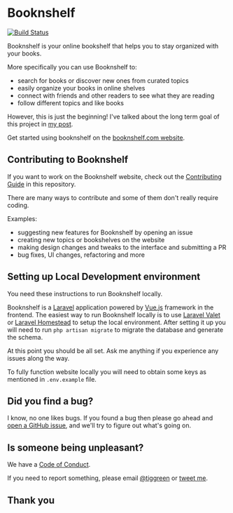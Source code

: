 # Booknshelf
[![Build Status](https://travis-ci.com/tiggreen/booknshelf.svg?token=5yTUaMZbo4c2WU4m6zsD&branch=master)](https://travis-ci.com/tiggreen/booknshelf)

Booknshelf is your online bookshelf that helps you to stay organized with your books.

More specifically you can use Booknshelf to:

- search for books or discover new ones from curated topics
- easily organize your books in online shelves
- connect with friends and other readers to see what they are reading
- follow different topics and like books

However, this is just the beginning! I've talked about the long term goal of this project in [my post](https://medium/@tik).

Get started using booknshelf on the [booknshelf.com website](https://booknshelf.com).

## Contributing to Booknshelf

If you want to work on the Booknshelf website, check out the [Contributing Guide](https://github.com/booknshelf/booknshelf.com/blob/master/CONTRIBUTING.md) in this repository. 

There are many ways to contribute and some of them don't really require coding.

Examples:

- suggesting new features for Booknshelf by opening an issue
- creating new topics or bookshelves on the website
- making design changes and tweaks to the interface and submitting a PR
- bug fixes, UI changes, refactoring and more

## Setting up Local Development environment
You need these instructions to run Booknshelf locally.

Booknshelf is a [Laravel](https://laravel.com) application powered by [Vue.js](http://vuejs.org/) framework in the frontend.
The easiest way to run Booknshelf locally is to use [Laravel Valet](https://laravel.com/docs/5.3/valet) or [Laravel Homestead](https://laravel.com/docs/5.3/homestead) to
setup the local environment. After setting it up you will need to run `php artisan migrate` to migrate the database and generate the schema.

At this point you should be all set. Ask me anything if you experience any issues along the way.

To fully function website locally you will need to obtain some keys as mentioned in `.env.example` file.

## Did you find a bug?

I know, no one likes bugs. If you found a bug then please go ahead and [open a GitHub issue](https://github.com/booknshelf/booknshelf.com/issues), and we'll try to figure out what's going on.

## Is someone being unpleasant?

We have a [Code of Conduct](https://github.com/booknshelf/booknshelf.com/blob/master/CODE_OF_CONDUCT.md).

If you need to report something, please email [@tiggreen](https://github.com/tiggreen) or [tweet me](https://twitter.com/tiggreen).

## Thank you

